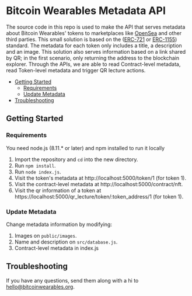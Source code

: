 # Bitcoin Wearables Metadata API <!-- omit in toc -->

The source code in this repo is used to make the API that serves metadata about Bitcoin Wearables' tokens to marketplaces like [OpenSea](https://opensea.io) and other third parties. 
This small solution is based on the ([ERC-721](https://github.com/ethereum/EIPs/blob/master/EIPS/eip-721.md) or [ERC-1155](https://github.com/ethereum/EIPs/blob/master/EIPS/eip-1155.md)) standard. The metadata for each token only includes a title, a description and an image.
This solution also serves information based on a link shared by QR; in the first scenario, only returning the address to the blockchain explorer. Through the APIs, we are able to read Contract-level metadata, read Token-level metadata and trigger QR lecture actions.

- [Getting Started](#getting-started)
  - [Requirements](#requirements)
  - [Update Metadata](#update-metadata)
- [Troubleshooting](#troubleshooting)

## Getting Started

### Requirements
You need node.js (8.11.* or later) and npm installed to run it locally

1. Import the repository and `cd` into the new directory.
2. Run `npm install`.
3. Run `node index.js`.
4. Visit the token's metadata at http://localhost:5000/token/1 (for token 1).
5. Visit the contract-level metadata at http://localhost:5000/contract/nft.
6. Visit the qr information of a token at https://localhost:5000/qr_lecture/token/:token_address/1 (for token 1).

### Update Metadata
Change metadata information by modifying:

1. Images on `public/images`.
2. Name and description on `src/database.js`.
3. Contract-level metadata in index.js

## Troubleshooting

If you have any questions, send them along with a hi to hello@bitcoinwearables.org.
